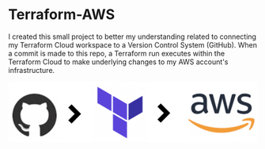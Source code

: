 # Terraform-AWS
I created this small project to better my understanding related to connecting my Terraform Cloud workspace to a Version Control System (GitHub). When a commit is made to this repo, a Terraform run executes within the Terraform Cloud to make underlying changes to my AWS account's infrastructure.

![alt text](image.png)
